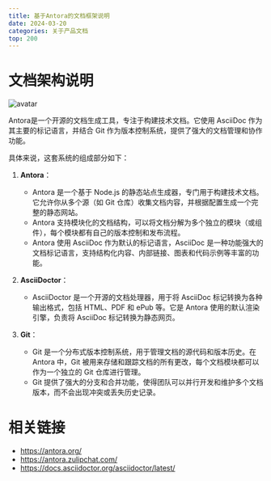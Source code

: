 ```yaml
---
title: 基于Antora的文档框架说明
date: 2024-03-20
categories: 关于产品文档
top: 200
---
```


# 文档架构说明

![avatar](/images/antora.png)

Antora是一个开源的文档生成工具，专注于构建技术文档。它使用 AsciiDoc 作为其主要的标记语言，并结合 Git 作为版本控制系统，提供了强大的文档管理和协作功能。

具体来说，这套系统的组成部分如下：

1. **Antora**：
   - Antora 是一个基于 Node.js 的静态站点生成器，专门用于构建技术文档。它允许你从多个源（如 Git 仓库）收集文档内容，并根据配置生成一个完整的静态网站。
   - Antora 支持模块化的文档结构，可以将文档分解为多个独立的模块（或组件），每个模块都有自己的版本控制和发布流程。
   - Antora 使用 AsciiDoc 作为默认的标记语言，AsciiDoc 是一种功能强大的文档标记语言，支持结构化内容、内部链接、图表和代码示例等丰富的功能。

2. **AsciiDoctor**：
   - AsciiDoctor 是一个开源的文档处理器，用于将 AsciiDoc 标记转换为各种输出格式，包括 HTML、PDF 和 ePub 等。它是 Antora 使用的默认渲染引擎，负责将 AsciiDoc 标记转换为静态网页。

3. **Git**：
   - Git 是一个分布式版本控制系统，用于管理文档的源代码和版本历史。在 Antora 中，Git 被用来存储和跟踪文档的所有更改，每个文档模块都可以作为一个独立的 Git 仓库进行管理。
   - Git 提供了强大的分支和合并功能，使得团队可以并行开发和维护多个文档版本，而不会出现冲突或丢失历史记录。

# 相关链接

- https://antora.org/
- https://antora.zulipchat.com/
- https://docs.asciidoctor.org/asciidoctor/latest/